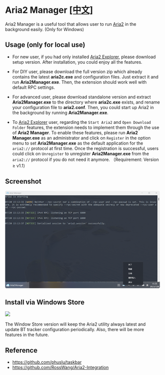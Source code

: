 # Aria2 Manager <span style="{float:right}"> [[中文]](README.cn.md)</span>

Aria2 Manager is a useful tool that allows user to run [Aria2](https://github.com/aria2/aria2) in the background easily. (Only for Windows)

## Usage (only for local use)

- For new user, if you had only installed [Aria2 Explorer](https://github.com/alexhua/aria2-explorer), please download setup version. After installation, you could enjoy all the features. 

- For DIY user, please download the full version zip which already contains the latest **aria2c.exe** and configuration files. Just extract it and run **Aria2Manager.exe**. Then, the extension should work well with default RPC settings.

- For advanced user, please download standalone version and extract **Aria2Manager.exe** to the directory where **aria2c.exe** exists, and rename your configuration file to **aria2.conf**. Then, you could start up Aria2 in the background by running **Aria2Manager.exe**.

- To [Aria2 Explorer](https://github.com/alexhua/aria2-explorer) user, regarding the `Start Aria2` and `Open Download Folder` features, the extension needs to implement them through the use of **Aria2 Manager**. To enable these features, please run **Aria2 Manager.exe** as an administrator and click on `Register` in the option menu to set **Aria2Manager.exe** as the default application for the `aria2://` protocol at first time. Once the registration is successful, users could click on `Unregister` to unregister **Aria2Manager.exe** from the `aria2://` protocol if you do not need it anymore. （Requirement: Version ≥ v1.1）

## Screenshot

![Aria2 Manager](./Screenshot/aria2manager.png)

## Install via Windows Store

[<img src="https://get.microsoft.com/images/en-us%20dark.svg" height="56"/>](https://apps.microsoft.com/detail/Aria2%20Manager/9P5WQ68Q20WV?launch=true&cid=github)

The Window Store version will keep the Aria2 utility always latest and update BT tracker configuration periodically. Also, there will be more features in the future.

## Reference 

- https://github.com/phuslu/taskbar
- https://github.com/RossWang/Aria2-Integration
